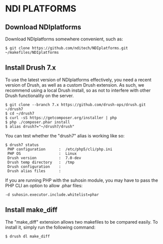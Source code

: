 NDI PLATFORMS
=============

Download NDIplatforms
---------------------

Download NDIplatforms somewhere convenient, such as:

    $ git clone https://github.com/nditech/NDIplatforms.git ~/makefiles/NDIplatforms


Install Drush 7.x
-----------------

To use the latest version of NDIplatforms effectively, you need a recent version
of Drush, as well as a custom Drush extension.  As such, we recommend using a
local Drush install, so as not to interfere with other Drush functionality on
the server.

    $ git clone --branch 7.x https://github.com/drush-ops/drush.git ~/drush7
    $ cd ~/drush7
    $ curl -sS https://getcomposer.org/installer | php
    $ php ./composer.phar install
    $ alias drush7="~/drush7/drush"

You can test whether the "drush7" alias is working like so:

    $ drush7 status
     PHP configuration      :  /etc/php5/cli/php.ini
     PHP OS                 :  Linux
     Drush version          :  7.0-dev
     Drush temp directory   :  /tmp
     Drush configuration    :
     Drush alias files      :

If you are running PHP with the suhosin module, you may have to pass the PHP
CLI an option to allow .phar files:

    -d suhosin.executor.include.whitelist=phar


Install make_diff
-----------------

The "make_diff" extension allows two makefiles to be compared easily. To
install it, simply run the following command:

    $ drush dl make_diff

